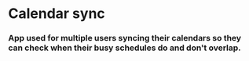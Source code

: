 # Calendar sync

### App used for multiple users syncing their calendars so they can check when their busy schedules do and don't overlap.